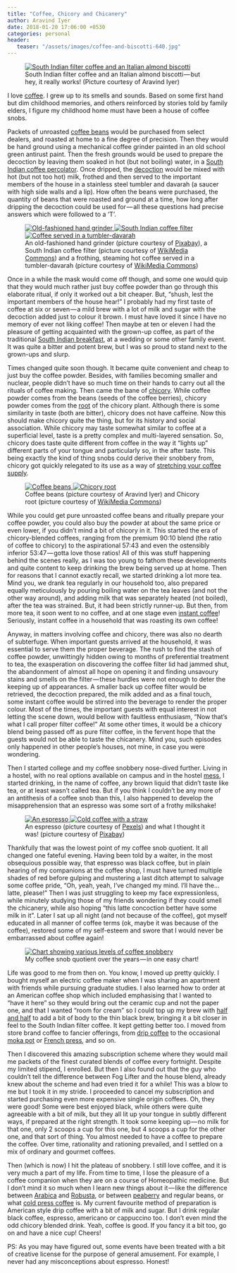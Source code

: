 ```yaml
---
title: "Coffee, Chicory and Chicanery"
author: Aravind Iyer
date: 2018-01-20 17:06:00 +0530
categories: personal
header:
   teaser: "/assets/images/coffee-and-biscotti-640.jpg"
---
```

<figure>
   <a href="/assets/images/coffee-and-biscotti.jpg">
      <img src="/assets/images/coffee-and-biscotti-640.jpg" alt="South Indian filter coffee and an Italian almond biscotti">
   </a>
   <figcaption>South Indian filter coffee and an Italian almond biscotti — but hey, it really works! (Picture courtesy of Aravind Iyer)</figcaption>
</figure>

I love [coffee](https://en.wikipedia.org/wiki/Coffee). I grew up to its smells and sounds. Based on some first hand but dim childhood memories, and others reinforced by stories told by family elders, I figure my childhood home must have been a house of coffee snobs.

Packets of unroasted [coffee beans](https://en.wikipedia.org/wiki/Coffee_bean) would be purchased from select dealers, and roasted at home to a fine degree of precision. Then they would be hand ground using a mechanical coffee grinder painted in an old school green antirust paint. Then the fresh grounds would be used to prepare the decoction by leaving them soaked in hot (but not boiling) water, in a [South Indian coffee percolator](https://en.wikipedia.org/wiki/Indian_filter_coffee). Once dripped, the [decoction](https://en.wikipedia.org/wiki/Decoction) would be mixed with hot (but not too hot) milk, frothed and then served to the important members of the house in a stainless steel tumbler and davarah (a saucer with high side walls and a lip). How often the beans were purchased, the quantity of beans that were roasted and ground at a time, how long after dripping the decoction could be used for — all these questions had precise answers which were followed to a ‘T’.

<figure class="third">
   <a href="/assets/images/coffee-744157.jpg">
      <img src="/assets/images/coffee-744157-640.jpg" alt="Old-fashioned hand grinder">
   </a>
   <a href="/assets/images/Disassembled_South_Indian_coffee_filter.jpg">
      <img src="/assets/images/Disassembled_South_Indian_coffee_filter-640.jpg" alt="South Indian coffee filter">
   </a>
   <a href="/assets/images/Filter_coffee_South_Indian_style.jpg">
      <img src="/assets/images/Filter_coffee_South_Indian_style-640.jpg" alt="Coffee served in a tumbler-davarah">
   </a>
   <figcaption>An old-fashioned hand grinder (picture courtesy of <a href="https://pixabay.com">Pixabay</a>), a South Indian coffee filter (picture courtesy of <a href="https://commons.wikimedia.org/wiki/Main_Page">WikiMedia Commons</a>) and a frothing, steaming hot coffee served in a tumbler-davarah (picture courtesy of <a href="https://commons.wikimedia.org/wiki/Main_Page">WikiMedia Commons</a>)</figcaption>
</figure>

Once in a while the mask would come off though, and some one would quip that they would much rather just buy coffee powder than go through this elaborate ritual, if only it worked out a bit cheaper. But, “shush, lest the important members of the house hear!” I probably had my first taste of coffee at six or seven — a mild brew with a lot of milk and sugar with the decoction added just to colour it brown. I must have loved it since I have no memory of ever not liking coffee! Then maybe at ten or eleven I had the pleasure of getting acquainted with the grown-up coffee, as part of the traditional [South Indian breakfast](https://en.wikipedia.org/wiki/Breakfast#India), at a wedding or some other family event. It was quite a bitter and potent brew, but I was so proud to stand next to the grown-ups and slurp.

Times changed quite soon though. It became quite convenient and cheap to just buy the coffee powder. Besides, with families becoming smaller and nuclear, people didn’t have so much time on their hands to carry out all the rituals of coffee making. Then came the bane of [chicory](https://en.wikipedia.org/wiki/Chicory). While coffee powder comes from the beans (seeds of the coffee berries), chicory powder comes from the [root](https://en.wikipedia.org/wiki/Chicory#Root_chicory) of the chicory plant. Although there is some similarity in taste (both are bitter), chicory does not have caffeine. Now this should make chicory quite the thing, but for its history and social association. While chicory may taste somewhat similar to coffee at a superficial level, taste is a pretty complex and multi-layered sensation. So, chicory does taste quite different from coffee in the way it “lights up” different parts of your tongue and particularly so, in the after taste. This being exactly the kind of thing snobs could derive their snobbery from, chicory got quickly relegated to its use as a way of [stretching your coffee supply](http://www.huffingtonpost.in/entry/this-is-what-chicory-is-and-why-it-sometimes-shows-up-in-coffee_us_55918228e4b081449b4c95ff).

<figure class="half">
   <a href="/assets/images/coffee-beans-drying.jpg">
      <img src= "/assets/images/coffee-beans-drying-640.jpg" alt="Coffee beans">
   </a>
   <a href="/assets/images/Witlof_en_wortel.jpg">
      <img src="/assets/images/Witlof_en_wortel-640.jpg" alt="Chicory root">
   </a>
   <figcaption>Coffee beans (picture courtesy of Aravind Iyer) and Chicory root (picture courtesy of <a href="https://commons.wikimedia.org/wiki/Main_Page">WikiMedia Commons</a>)</figcaption>
</figure>

While you could get pure unroasted coffee beans and ritually prepare your coffee powder, you could also buy the powder at about the same price or even lower, if you didn’t mind a bit of chicory in it. This started the era of chicory-blended coffees, ranging from the premium 90:10 blend (the ratio of coffee to chicory) to the aspirational 57:43 and even the ostensibly inferior 53:47 — gotta love those ratios! All of this was stuff happening behind the scenes really, as I was too young to fathom these developments and quite content to keep drinking the brew being served up at home. Then for reasons that I cannot exactly recall, we started drinking a lot more tea. Mind you, we drank tea regularly in our household too, also prepared equally meticulously by pouring boiling water on the tea leaves (and not the other way around), and adding milk that was separately heated (not boiled), after the tea was strained. But, it had been strictly runner-up. But then, from more tea, it soon went to no coffee, and at one stage even [instant coffee](https://en.wikipedia.org/wiki/Instant_coffee)! Seriously, instant coffee in a household that was roasting its own coffee!

Anyway, in matters involving coffee and chicory, there was also no dearth of subterfuge. When important guests arrived at the household, it was essential to serve them the proper beverage. The rush to find the stash of coffee powder, unwittingly hidden owing to months of preferential treatment to tea, the exasperation on discovering the coffee filter lid had jammed shut, the abandonment of almost all hope on opening it and finding unsavoury stains and smells on the filter — these hurdles were not enough to deter the keeping up of appearances. A smaller back up coffee filter would be retrieved, the decoction prepared, the milk added and as a final touch, some instant coffee would be stirred into the beverage to render the proper colour. Most of the times, the important guests with equal interest in not letting the scene down, would bellow with faultless enthusiasm, “Now that’s what I call proper filter coffee!” At some other times, it would be a chicory blend being passed off as pure filter coffee, in the fervent hope that the guests would not be able to taste the chicanery. Mind you, such episodes only happened in other people’s houses, not mine, in case you were wondering.

Then I started college and my coffee snobbery nose-dived further. Living in a hostel, with no real options available on campus and in the hostel [mess](https://en.wikipedia.org/wiki/Mess), I started drinking, in the name of coffee, any brown liquid that didn’t taste like tea, or at least wasn’t called tea. But if you think I couldn’t be any more of an antithesis of a coffee snob than this, I also happened to develop the misapprehension that an espresso was some sort of a frothy milkshake!

<figure class="half">
   <a href="/assets/images/pexels-photo-685527.jpg">
      <img src="/assets/images/pexels-photo-685527-640.jpg" alt="An espresso">
   </a>
   <a href="/assets/images/coffee-540653.jpg">
      <img src="/assets/images/coffee-540653-640.jpg" alt="Cold coffee with a straw">
   </a>
   <figcaption>An espresso (picture courtesy of <a href="https://pexels.com">Pexels</a>) and what I thought it was! (picture courtesy of <a href="https://pixabay.com">Pixabay</a>)</figcaption>
</figure>

Thankfully that was the lowest point of my coffee snob quotient. It all changed one fateful evening. Having been told by a waiter, in the most obsequious possible way, that espresso was black coffee, but in plain hearing of my companions at the coffee shop, I must have turned multiple shades of red before gulping and mustering a last ditch attempt to salvage some coffee pride, “Oh, yeah, yeah, I’ve changed my mind. I’ll have the… latte, please!” Then I was just struggling to keep my face expressionless, while minutely studying those of my friends wondering if they could smell the chicanery, while also hoping “this latte concoction better have some milk in it”. Later I sat up all night (and not because of the coffee), got myself educated in all manner of coffee terms (ok, maybe it was because of the coffee), restored some of my self-esteem and swore that I would never be embarrassed about coffee again!

<figure>
   <a href="/assets/images/coffee-snobbery-chart.jpg">
      <img src="/assets/images/coffee-snobbery-chart-640.jpg" alt="Chart showing various levels of coffee snobbery">
   </a>
   <figcaption>My coffee snob quotient over the years — in one easy chart!</figcaption>
</figure>

Life was good to me from then on. You know, I moved up pretty quickly. I bought myself an electric coffee maker when I was sharing an apartment with friends while pursuing graduate studies. I also learned how to order at an American coffee shop which included emphasising that I wanted to “have it here” so they would bring out the ceramic cup and not the paper one, and that I wanted “room for cream” so I could top up my brew with [half and half](https://en.wikipedia.org/wiki/Half_and_half#Dairy_product) to add a bit of body to the thin black brew, bringing it a bit closer in feel to the South Indian filter coffee. It kept getting better too. I moved from store brand coffee to fancier offerings, from [drip coffee](https://en.wikipedia.org/wiki/Brewed_coffee) to the occasional [moka pot](https://en.wikipedia.org/wiki/Moka_pot) or [French press](https://en.wikipedia.org/wiki/French_press), and so on.

Then I discovered this amazing subscription scheme where they would mail me packets of the finest curated blends of coffee every fortnight. Despite my limited stipend, I enrolled. But then I also found out that the guy who couldn’t tell the difference between Fog Lifter and the house blend, already knew about the scheme and had even tried it for a while! This was a blow to me but I took it in my stride. I proceeded to cancel my subscription and started purchasing even more expensive single origin coffees. Oh, they were good! Some were best enjoyed black, while others were quite agreeable with a bit of milk, but they all lit up your tongue in subtly different ways, if prepared at the right strength. It took some keeping up — no milk for that one, only 2 scoops a cup for this one, but 4 scoops a cup for the other one, and that sort of thing. You almost needed to have a coffee to prepare the coffee. Over time, rationality and rationing prevailed, and I settled on a mix of ordinary and gourmet coffees.

Then (which is now) I hit the plateau of snobbery. I still love coffee, and it is very much a part of my life. From time to time, I lose the pleasure of a coffee companion when they are on a course of Homeopathic medicine. But I don’t mind it so much when I learn new things about it — like the difference between [Arabica](https://en.wikipedia.org/wiki/Coffea_arabica) and [Robusta](https://en.wikipedia.org/wiki/Robusta_coffee), or between [peaberry](https://en.wikipedia.org/wiki/Peaberry) and regular beans, or what [cold press coffee](https://en.wikipedia.org/wiki/List_of_coffee_drinks#Cold_brew) is. My current favourite method of preparation is American style drip coffee with a bit of milk and sugar. But I drink regular black coffee, espresso, americano or cappuccino too. I don’t even mind the odd chicory blended drink. Yeah, coffee is good. If you fancy it a bit too, go on and have a nice cup! Cheers!

PS: As you may have figured out, some events have been treated with a bit of creative license for the purpose of general amusement. For example, I never had any misconceptions about espresso. Honest!
